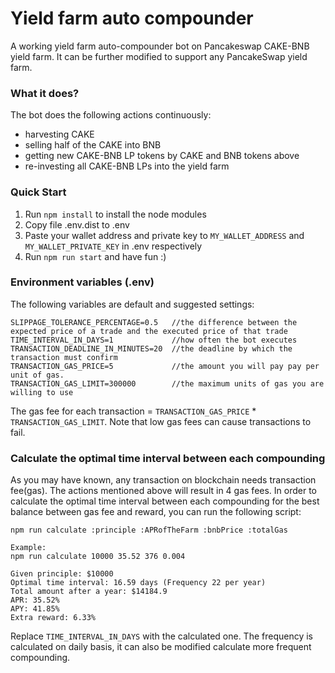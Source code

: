 # Yield farm auto compounder
A working yield farm auto-compounder bot on Pancakeswap CAKE-BNB yield farm. It can be further modified to support any PancakeSwap yield farm. 

### What it does?
The bot does the following actions continuously:
* harvesting CAKE
* selling half of the CAKE into BNB
* getting new CAKE-BNB LP tokens by CAKE and BNB tokens above
* re-investing all CAKE-BNB LPs into the yield farm

### Quick Start
1. Run `npm install` to install the node modules
2. Copy file .env.dist to .env
3. Paste your wallet address and private key to `MY_WALLET_ADDRESS` and `MY_WALLET_PRIVATE_KEY` in .env respectively
4. Run `npm run start` and have fun :)

### Environment variables (.env)
The following variables are default and suggested settings:

```
SLIPPAGE_TOLERANCE_PERCENTAGE=0.5   //the difference between the expected price of a trade and the executed price of that trade
TIME_INTERVAL_IN_DAYS=1             //how often the bot executes
TRANSACTION_DEADLINE_IN_MINUTES=20  //the deadline by which the transaction must confirm
TRANSACTION_GAS_PRICE=5             //the amount you will pay pay per unit of gas.
TRANSACTION_GAS_LIMIT=300000        //the maximum units of gas you are willing to use
```

The gas fee for each transaction = `TRANSACTION_GAS_PRICE` * `TRANSACTION_GAS_LIMIT`. Note that low gas fees can cause transactions to fail. 

### Calculate the optimal time interval between each compounding
As you may have known, any transaction on blockchain needs transaction fee(gas). The actions mentioned above will result in 4 gas fees. In order to calculate the optimal time interval between each compounding for the best balance between gas fee and reward, you can run the following script:
```
npm run calculate :principle :APRofTheFarm :bnbPrice :totalGas

Example:
npm run calculate 10000 35.52 376 0.004

Given principle: $10000
Optimal time interval: 16.59 days (Frequency 22 per year)
Total amount after a year: $14184.9
APR: 35.52%
APY: 41.85%
Extra reward: 6.33%
```

Replace `TIME_INTERVAL_IN_DAYS` with the calculated one. The frequency is calculated on daily basis, it can also be modified calculate more frequent compounding.


